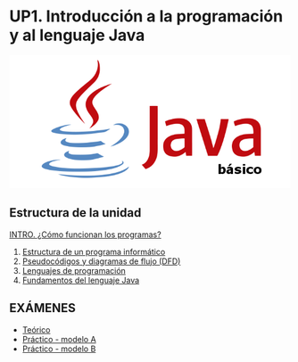 # UP1. Introducción a la programación y al lenguaje Java

![java basico](java_basico.png)

## Estructura de la unidad
[INTRO. ¿Cómo funcionan los programas?]()
1.  [Estructura de un programa informático]()
2.  [Pseudocódigos y diagramas de flujo (DFD)]()
3.  [Lenguajes de programación]()
4.  [Fundamentos del lenguaje Java]() 

## EXÁMENES
- [Teórico](1_EXAMEN_TEÓRICO_UD1.pdf)
- [Práctico - modelo A](2_EXAMEN_PRÁCTICO_UD1_modelo_A.pdf)
- [Práctico - modelo B](3_EXAMEN_PRÁCTICO_UD1_modelo_B.pdf)
